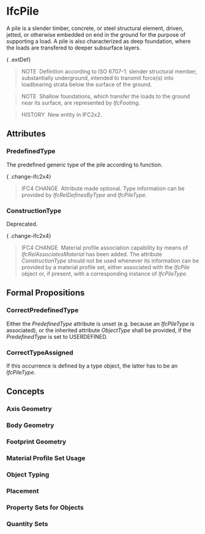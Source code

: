 # IfcPile

A pile is a slender timber, concrete, or steel structural element, driven, jetted, or otherwise embedded on end in the ground for the purpose of supporting a load. A pile is also characterized as deep foundation, where the loads are transfered to deeper subsurface layers.

{ .extDef}
> NOTE&nbsp; Definition according to ISO 6707-1: slender structural member, substantially underground, intended to transmit force(s) into loadbearing strata below the surface of the ground.

> NOTE&nbsp; Shallow foundations, which transfer the loads to the ground near its surface, are represented by _IfcFooting_.

> HISTORY&nbsp; New entity in IFC2x2.

## Attributes

### PredefinedType
The predefined generic type of the pile according to function.

{ .change-ifc2x4}
> IFC4 CHANGE&nbsp; Attribute made optional. Type information can be provided by _IfcRelDefinesByType_ and _IfcPileType_.

### ConstructionType
Deprecated.

{ .change-ifc2x4}
> IFC4 CHANGE&nbsp; Material profile association capability by means of _IfcRelAssociatesMaterial_ has been added. The attribute _ConstructionType_ should not be used whenever its information can be provided by a material profile set, either associated with the _IfcPile_ object or, if present, with a corresponding instance of _IfcPileType_.

## Formal Propositions

### CorrectPredefinedType
Either the _PredefinedType_ attribute is unset (e.g. because an _IfcPileType_ is associated), or the inherited attribute _ObjectType_ shall be provided, if the _PredefinedType_ is set to USERDEFINED.

### CorrectTypeAssigned
If this occurrence is defined by a type object, the latter has to be an _IfcPileType_.

## Concepts

### Axis Geometry


### Body Geometry


### Footprint Geometry


### Material Profile Set Usage


### Object Typing


### Placement


### Property Sets for Objects


### Quantity Sets


